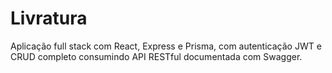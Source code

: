 # Livratura
Aplicação full stack com React, Express e Prisma, com autenticação JWT e CRUD completo consumindo API RESTful documentada com Swagger.
